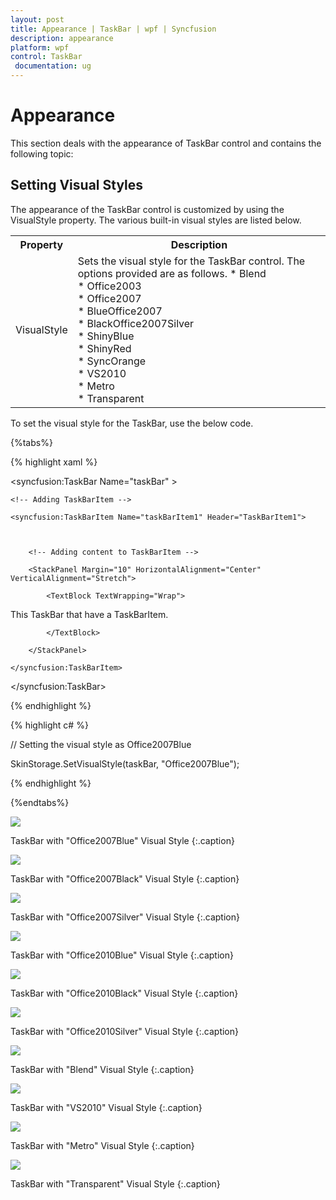 ```yaml
---
layout: post
title: Appearance | TaskBar | wpf | Syncfusion
description: appearance
platform: wpf
control: TaskBar
 documentation: ug
---
```


# Appearance

This section deals with the appearance of TaskBar control and contains the following topic:

## Setting Visual Styles

The appearance of the TaskBar control is customized by using the VisualStyle property. The various built-in visual styles are listed below.





<table>
<tr>
<th>
Property</th><th>
Description</th></tr>
<tr>
<td>
VisualStyle</td><td>
Sets the visual style for the TaskBar control. The options provided are as follows. 
* Blend <br/>
* Office2003 <br/>
* Office2007 <br/>
* BlueOffice2007 <br/>
* BlackOffice2007Silver <br/>
* ShinyBlue <br/>
* ShinyRed <br/>
* SyncOrange <br/>
* VS2010 <br/>
* Metro <br/>
* Transparent</td></tr>
</table>




To set the visual style for the TaskBar, use the below code.


{%tabs%}

{% highlight xaml %}



<!-- Adding TaskBar -->

<syncfusion:TaskBar Name="taskBar" >



    <!-- Adding TaskBarItem -->

    <syncfusion:TaskBarItem Name="taskBarItem1" Header="TaskBarItem1">



        <!-- Adding content to TaskBarItem -->

        <StackPanel Margin="10" HorizontalAlignment="Center" 										VerticalAlignment="Stretch">

            <TextBlock TextWrapping="Wrap">

This TaskBar that have a TaskBarItem.

            </TextBlock>

        </StackPanel>

    </syncfusion:TaskBarItem>

</syncfusion:TaskBar>

{% endhighlight %}



{% highlight c# %}



// Setting the visual style as Office2007Blue

SkinStorage.SetVisualStyle(taskBar, "Office2007Blue");

{% endhighlight %}

{%endtabs%}

![](Appearance_images/Appearance_img1.png)


TaskBar with "Office2007Blue" Visual Style
{:.caption}



![](Appearance_images/Appearance_img2.png)


TaskBar with "Office2007Black" Visual Style
{:.caption}


![](Appearance_images/Appearance_img3.png)

TaskBar with "Office2007Silver" Visual Style
{:.caption}



![](Appearance_images/Appearance_img4.png)


TaskBar with "Office2010Blue" Visual Style
{:.caption}



![](Appearance_images/Appearance_img5.png)


TaskBar with "Office2010Black" Visual Style
{:.caption}



![](Appearance_images/Appearance_img6.png)



TaskBar with "Office2010Silver" Visual Style
{:.caption}



![](Appearance_images/Appearance_img7.png)



TaskBar with "Blend" Visual Style
{:.caption}



![](Appearance_images/Appearance_img8.png)


TaskBar with "VS2010" Visual Style
{:.caption}



![](Appearance_images/Appearance_img9.png)



TaskBar with "Metro" Visual Style
{:.caption}



![](Appearance_images/Appearance_img10.png)


TaskBar with "Transparent" Visual Style
{:.caption}




